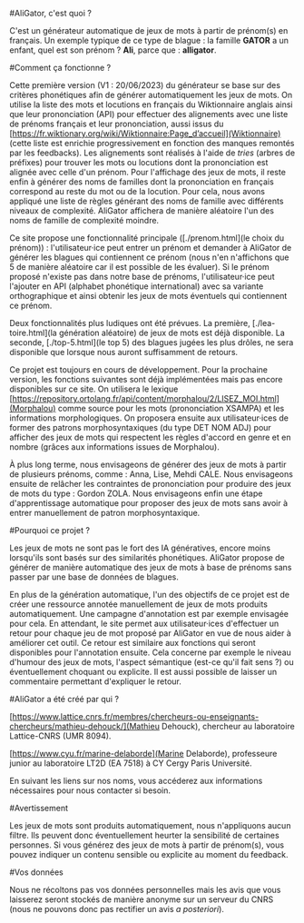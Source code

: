#AliGator, c'est quoi ?

C'est un générateur automatique de jeux de mots à partir de prénom(s) en français. Un exemple typique de ce type de blague : la famille **GATOR** a un enfant, quel est son prénom ? **Ali**, parce que : **alligator**. 

#Comment ça fonctionne ?

Cette première version (V1 : 20/06/2023) du générateur se base sur des critères phonétiques afin de générer automatiquement les jeux de mots. On utilise la liste des mots et locutions en français du Wiktionnaire anglais ainsi que leur prononciation (API) pour effectuer des alignements avec une liste de prénoms français et leur prononciation, aussi issus du [https://fr.wiktionary.org/wiki/Wiktionnaire:Page_d’accueil](Wiktionnaire) (cette liste est enrichie progressivement en fonction des manques remontés par les feedbacks). Les alignements sont réalisés à l'aide de _tries_ (arbres de préfixes) pour trouver les mots ou locutions dont la prononciation est alignée avec celle d'un prénom. Pour l'affichage des jeux de mots, il reste enfin à générer des noms de familles dont la prononciation en français correspond au reste du mot ou de la locution. Pour cela, nous avons appliqué une liste de règles générant des noms de famille avec différents niveaux de complexité. AliGator affichera de manière aléatoire l'un des noms de famille de complexité moindre.

Ce site propose une fonctionnalité principale ([./prenom.html](le choix du prénom)) : l'utilisateur·ice peut entrer un prénom et demander à AliGator de générer les blagues qui contiennent ce prénom (nous n'en n'affichons que 5 de manière aléatoire car il est possible de les évaluer). Si le prénom proposé n'existe pas dans notre base de prénoms, l'utilisateur·ice peut l'ajouter en API (alphabet phonétique international) avec sa variante orthographique et ainsi obtenir les jeux de mots éventuels qui contiennent ce prénom.

Deux fonctionnalités plus ludiques ont été prévues. La première, [./lea-toire.html](la génération aléatoire) de jeux de mots est déjà disponible. La seconde, [./top-5.html](le top 5) des blagues jugées les plus drôles, ne sera disponible que lorsque nous auront suffisamment de retours.

Ce projet est toujours en cours de développement. Pour la prochaine version, les fonctions suivantes sont déjà implémentées mais pas encore disponibles sur ce site. On utilisera le lexique [https://repository.ortolang.fr/api/content/morphalou/2/LISEZ_MOI.html](Morphalou) comme source pour les mots (prononciation XSAMPA) et les informations morphologiques. On proposera ensuite aux utilisateur·ices de former des patrons morphosyntaxiques (du type DET NOM ADJ) pour afficher des jeux de mots qui respectent les règles d'accord en genre et en nombre (grâces aux informations issues de Morphalou).

À plus long terme, nous envisageons de générer des jeux de mots à partir de plusieurs prénoms, comme : Anna, Lise, Mehdi CALE. Nous envisageons ensuite de relâcher les contraintes de prononciation pour produire des jeux de mots du type : Gordon ZOLA. Nous envisageons enfin une étape d'apprentissage automatique pour proposer des jeux de mots sans avoir à entrer manuellement de patron morphosyntaxique.

#Pourquoi ce projet ?

Les jeux de mots ne sont pas le fort des IA génératives, encore moins lorsqu'ils sont basés sur des similarités phonétiques. AliGator propose de générer de manière automatique des jeux de mots à base de prénoms sans passer par une base de données de blagues.

En plus de la génération automatique, l'un des objectifs de ce projet est de créer une ressource annotée manuellement de jeux de mots produits automatiquement. Une campagne d'annotation est par exemple envisagée pour cela. En attendant, le site permet aux utilisateur·ices d'effectuer un retour pour chaque jeu de mot proposé par AliGator en vue de nous aider à améliorer cet outil. Ce retour est similaire aux fonctions qui seront disponibles pour l'annotation ensuite. Cela concerne par exemple le niveau d'humour des jeux de mots, l'aspect sémantique (est-ce qu'il fait sens ?) ou éventuellement choquant ou explicite. Il est aussi possible de laisser un commentaire permettant d'expliquer le retour.

#AliGator a été créé par qui ?

[https://www.lattice.cnrs.fr/membres/chercheurs-ou-enseignants-chercheurs/mathieu-dehouck/](Mathieu Dehouck), chercheur au laboratoire Lattice-CNRS (UMR 8094).

[https://www.cyu.fr/marine-delaborde](Marine Delaborde), professeure junior au laboratoire LT2D (EA 7518) à CY Cergy Paris Université.

En suivant les liens sur nos noms, vous accéderez aux informations nécessaires pour nous contacter si besoin.

#Avertissement

Les jeux de mots sont produits automatiquement, nous n'appliquons aucun filtre. Ils peuvent donc éventuellement heurter la sensibilité de certaines personnes. Si vous générez des jeux de mots à partir de prénom(s), vous pouvez indiquer un contenu sensible ou explicite au moment du feedback.

#Vos données

Nous ne récoltons pas vos données personnelles mais les avis que vous laisserez seront stockés de manière anonyme sur un serveur du CNRS (nous ne pouvons donc pas rectifier un avis _a posteriori_).


